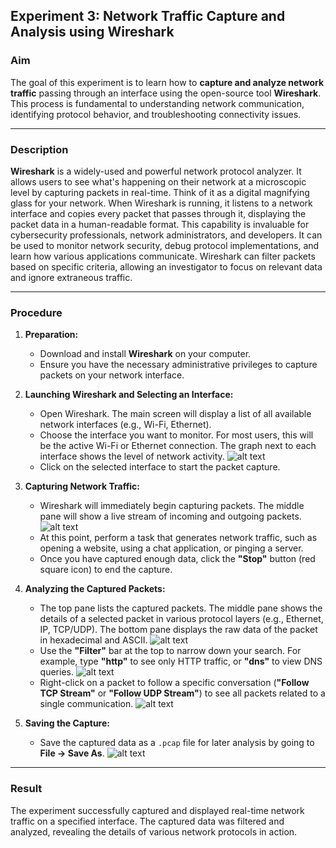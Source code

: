 ## Experiment 3: Network Traffic Capture and Analysis using Wireshark

### Aim
The goal of this experiment is to learn how to **capture and analyze network traffic** passing through an interface using the open-source tool **Wireshark**. This process is fundamental to understanding network communication, identifying protocol behavior, and troubleshooting connectivity issues.

***

### Description
**Wireshark** is a widely-used and powerful network protocol analyzer. It allows users to see what's happening on their network at a microscopic level by capturing packets in real-time. Think of it as a digital magnifying glass for your network. When Wireshark is running, it listens to a network interface and copies every packet that passes through it, displaying the packet data in a human-readable format. This capability is invaluable for cybersecurity professionals, network administrators, and developers. It can be used to monitor network security, debug protocol implementations, and learn how various applications communicate. Wireshark can filter packets based on specific criteria, allowing an investigator to focus on relevant data and ignore extraneous traffic. 

***

### Procedure
1.  **Preparation:**
    * Download and install **Wireshark** on your computer.
    * Ensure you have the necessary administrative privileges to capture packets on your network interface.

2.  **Launching Wireshark and Selecting an Interface:**
    * Open Wireshark. The main screen will display a list of all available network interfaces (e.g., Wi-Fi, Ethernet).
    * Choose the interface you want to monitor. For most users, this will be the active Wi-Fi or Ethernet connection. The graph next to each interface shows the level of network activity.
![alt text](<screenshot 3/Screenshot 2025-09-01 152126.png>)    
    * Click on the selected interface to start the packet capture.

3.  **Capturing Network Traffic:**
    * Wireshark will immediately begin capturing packets. The middle pane will show a live stream of incoming and outgoing packets.
![alt text](<screenshot 3/Screenshot 2025-09-01 152211.png>)    
    * At this point, perform a task that generates network traffic, such as opening a website, using a chat application, or pinging a server.
    * Once you have captured enough data, click the **"Stop"** button (red square icon) to end the capture.

4.  **Analyzing the Captured Packets:**
    * The top pane lists the captured packets. The middle pane shows the details of a selected packet in various protocol layers (e.g., Ethernet, IP, TCP/UDP). The bottom pane displays the raw data of the packet in hexadecimal and ASCII.
![alt text](<screenshot 3/Screenshot 2025-09-01 152236.png>)    
    * Use the **"Filter"** bar at the top to narrow down your search. For example, type **"http"** to see only HTTP traffic, or **"dns"** to view DNS queries.
![alt text](<screenshot 3/Screenshot 2025-09-01 152842.png>)    
    * Right-click on a packet to follow a specific conversation (**"Follow TCP Stream"** or **"Follow UDP Stream"**) to see all packets related to a single communication.
![alt text](<screenshot 3/Screenshot 2025-09-01 153048.png>)    

5.  **Saving the Capture:**
    * Save the captured data as a `.pcap` file for later analysis by going to **File -> Save As**.
![alt text](<screenshot 3/Screenshot 2025-09-01 153228.png>)    

***

### Result
The experiment successfully captured and displayed real-time network traffic on a specified interface. The captured data was filtered and analyzed, revealing the details of various network protocols in action.